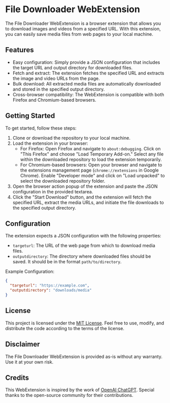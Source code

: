 # File Downloader WebExtension

The File Downloader WebExtension is a browser extension that allows
you to download images and videos from a specified URL. With this
extension, you can easily save media files from web pages to your
local machine.

## Features

- Easy configuration: Simply provide a JSON configuration that
  includes the target URL and output directory for downloaded files.
- Fetch and extract: The extension fetches the specified URL and
  extracts the image and video URLs from the page.
- Bulk download: All extracted media files are automatically
  downloaded and stored in the specified output directory.
- Cross-browser compatibility: The WebExtension is compatible with
  both Firefox and Chromium-based browsers.

## Getting Started

To get started, follow these steps:

1. Clone or download the repository to your local machine.
2. Load the extension in your browser:
   - For Firefox: Open Firefox and navigate to
     `about:debugging`. Click on "This Firefox" and choose "Load
     Temporary Add-on." Select any file within the downloaded
     repository to load the extension temporarily.
   - For Chromium-based browsers: Open your browser and navigate to
     the extensions management page (`chrome://extensions` in Google
     Chrome). Enable "Developer mode" and click on "Load unpacked" to
     select the downloaded repository folder.
3. Open the browser action popup of the extension and paste the JSON
   configuration in the provided textarea.
4. Click the "Start Download" button, and the extension will fetch the
   specified URL, extract the media URLs, and initiate the file
   downloads to the specified output directory.

## Configuration

The extension expects a JSON configuration with the following
properties:

- `targeturl`: The URL of the web page from which to download media
  files.
- `outputdirectory`: The directory where downloaded files should be
  saved. It should be in the format `path/to/directory`.

Example Configuration:
```json
{
  "targeturl": "https://example.com",
  "outputdirectory": "downloads/media"
}
```

<!-- ## Contributing -->

<!-- Contributions are welcome! If you find any issues or have suggestions for improvements, please open an issue or submit a pull request. -->

## License

This project is licensed under the [MIT License](LICENSE). Feel free to use, modify, and distribute the code according to the terms of the license.

## Disclaimer

The File Downloader WebExtension is provided as-is without any
warranty. Use it at your own risk.

## Credits

This WebExtension is inspired by the work of [OpenAI
ChatGPT](https://openai.com/). Special thanks to the open-source
community for their contributions.

<!-- ## Contact -->

<!-- If you have any questions or feedback, you can reach out to us at [email@example.com](mailto:email@example.com). We'd love to hear from you! -->

